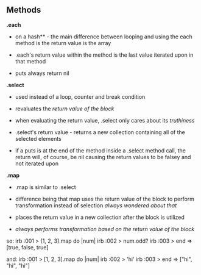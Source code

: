## Methods

**.each**
- on a hash** - the main difference between looping and using the each method is the return value is the array

- .each's return value within the method is the last value iterated upon in that method

- puts always return nil
 
 **.select**
 - used instead of a loop, counter and break condition
 - revaluates the *return value of the block*
 - when evaluating the return value, .select only cares about its *truthiness*
 
- .select's return value - returns a new collection containing all of the selected elements

- if a puts is at the end of the method inside a .select method call, the return will, of course, be nil causing the return values to be falsey and not iterated upon


**.map**
- .map is similar to .select
- difference being that map uses the return value of the block to perform transformation instead of selection *always wondered about that*

- places the return value in a new collection after the block is utilized
- *always performs transformation based on the return value of the block*

so:
irb :001 > [1, 2, 3].map do |num|
irb :002 >   num.odd?
irb :003 > end
=> [true, false, true]

and:
irb :001 > [1, 2, 3].map do |num|
irb :002 >   'hi'
irb :003 > end
=> ["hi", "hi", "hi"]

